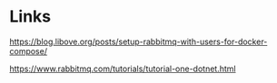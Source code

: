 # Links

https://blog.libove.org/posts/setup-rabbitmq-with-users-for-docker-compose/

https://www.rabbitmq.com/tutorials/tutorial-one-dotnet.html
